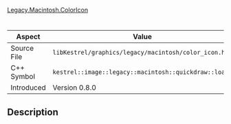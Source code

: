 [Legacy.Macintosh.ColorIcon](index.md)
# 
| Aspect | Value |
| --- | --- |
| Source File | `libKestrel/graphics/legacy/macintosh/color_icon.hpp` |
| C++ Symbol | `kestrel::image::legacy::macintosh::quickdraw::load` |
| Introduced | Version 0.8.0 |
## Description
